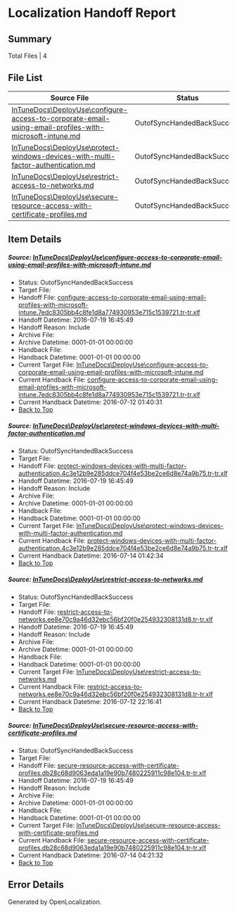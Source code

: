 # <a name='report-top'></a> Localization Handoff Report

## Summary
 Total Files | 4

## File List
 Source File | Status | Details 
 ----------- | ------ | ------- 
 [InTuneDocs\DeployUse\configure-access-to-corporate-email-using-email-profiles-with-microsoft-intune.md](https://github.com/Microsoft/IntuneDocs-pr/blob/7d5c1a9cc3934083d57040af975ff97cb70b8588/InTuneDocs/DeployUse/configure-access-to-corporate-email-using-email-profiles-with-microsoft-intune.md) | OutofSyncHandedBackSuccess | [Details](#ba3af29585be3c07da276d3e7e140713b023d70d18)
 [InTuneDocs\DeployUse\protect-windows-devices-with-multi-factor-authentication.md](https://github.com/Microsoft/IntuneDocs-pr/blob/7d5c1a9cc3934083d57040af975ff97cb70b8588/InTuneDocs/DeployUse/protect-windows-devices-with-multi-factor-authentication.md) | OutofSyncHandedBackSuccess | [Details](#519a15ddfe10a3df8f03170939c950abdf462b26220)
 [InTuneDocs\DeployUse\restrict-access-to-networks.md](https://github.com/Microsoft/IntuneDocs-pr/blob/1e62019e5d73ea637812fba6321eafb0911d09d3/InTuneDocs/DeployUse/restrict-access-to-networks.md) | OutofSyncHandedBackSuccess | [Details](#b6ebe3f2c6ac544cf0898ce877946237994d820c229)
 [InTuneDocs\DeployUse\secure-resource-access-with-certificate-profiles.md](https://github.com/Microsoft/IntuneDocs-pr/blob/7d5c1a9cc3934083d57040af975ff97cb70b8588/InTuneDocs/DeployUse/secure-resource-access-with-certificate-profiles.md) | OutofSyncHandedBackSuccess | [Details](#9d1f5273f907debf446bfa6c6cf732e4b7e55b98235)

## Item Details
##### <a name='ba3af29585be3c07da276d3e7e140713b023d70d18'></a> Source: [InTuneDocs\DeployUse\configure-access-to-corporate-email-using-email-profiles-with-microsoft-intune.md](https://github.com/Microsoft/IntuneDocs-pr/blob/7d5c1a9cc3934083d57040af975ff97cb70b8588/InTuneDocs/DeployUse/configure-access-to-corporate-email-using-email-profiles-with-microsoft-intune.md)
* Status: OutofSyncHandedBackSuccess
* Target File: 
* Handoff File: [configure-access-to-corporate-email-using-email-profiles-with-microsoft-intune.7edc8305bb4c8fe1d8a774930953e715c1539721.tr-tr.xlf](https://github.com/Microsoft/EM.handoff/blob/8e678832a9f26a0b82e86358a7271d751d28f740/ol-handoff/Microsoft/IntuneDocs-pr.tr-tr/master/configure-access-to-corporate-email-using-email-profiles-with-microsoft-intune.7edc8305bb4c8fe1d8a774930953e715c1539721.tr-tr.xlf)
* Handoff Datetime: 2016-07-19 16:45:49
* Handoff Reason: Include
* Archive File: 
* Archive Datetime: 0001-01-01 00:00:00
* Handback File: 
* Handback Datetime: 0001-01-01 00:00:00
* Current Target File: [InTuneDocs\DeployUse\configure-access-to-corporate-email-using-email-profiles-with-microsoft-intune.md](https://github.com/Microsoft/IntuneDocs-pr.tr-tr/blob/4dcd0a9fff473ae1f20055ce7fdb6a8b623fe083/InTuneDocs/DeployUse/configure-access-to-corporate-email-using-email-profiles-with-microsoft-intune.md)
* Current Handback File: [configure-access-to-corporate-email-using-email-profiles-with-microsoft-intune.7edc8305bb4c8fe1d8a774930953e715c1539721.tr-tr.xlf](https://github.com/Microsoft/EM.handback/blob/b1c757389e01d29979f9ab522a241a3ec2ea92d2/ol-handback/Microsoft/IntuneDocs-pr.tr-tr/master/configure-access-to-corporate-email-using-email-profiles-with-microsoft-intune.7edc8305bb4c8fe1d8a774930953e715c1539721.tr-tr.xlf)
* Current Handback Datetime: 2016-07-12 01:40:31
* [Back to Top](#report-top)

##### <a name='519a15ddfe10a3df8f03170939c950abdf462b26220'></a> Source: [InTuneDocs\DeployUse\protect-windows-devices-with-multi-factor-authentication.md](https://github.com/Microsoft/IntuneDocs-pr/blob/7d5c1a9cc3934083d57040af975ff97cb70b8588/InTuneDocs/DeployUse/protect-windows-devices-with-multi-factor-authentication.md)
* Status: OutofSyncHandedBackSuccess
* Target File: 
* Handoff File: [protect-windows-devices-with-multi-factor-authentication.4c3e12b9e285ddce704f4e53be2ce6d8e74a9b75.tr-tr.xlf](https://github.com/Microsoft/EM.handoff/blob/8e678832a9f26a0b82e86358a7271d751d28f740/ol-handoff/Microsoft/IntuneDocs-pr.tr-tr/master/protect-windows-devices-with-multi-factor-authentication.4c3e12b9e285ddce704f4e53be2ce6d8e74a9b75.tr-tr.xlf)
* Handoff Datetime: 2016-07-19 16:45:49
* Handoff Reason: Include
* Archive File: 
* Archive Datetime: 0001-01-01 00:00:00
* Handback File: 
* Handback Datetime: 0001-01-01 00:00:00
* Current Target File: [InTuneDocs\DeployUse\protect-windows-devices-with-multi-factor-authentication.md](https://github.com/Microsoft/IntuneDocs-pr.tr-tr/blob/8abe46ba6c654b72c29933636b804d53fdb87502/InTuneDocs/DeployUse/protect-windows-devices-with-multi-factor-authentication.md)
* Current Handback File: [protect-windows-devices-with-multi-factor-authentication.4c3e12b9e285ddce704f4e53be2ce6d8e74a9b75.tr-tr.xlf](https://github.com/Microsoft/EM.handback/blob/b21a9e1104b0c283183e1541d17a7781867427df/ol-handback/Microsoft/IntuneDocs-pr.tr-tr/master/protect-windows-devices-with-multi-factor-authentication.4c3e12b9e285ddce704f4e53be2ce6d8e74a9b75.tr-tr.xlf)
* Current Handback Datetime: 2016-07-14 01:42:34
* [Back to Top](#report-top)

##### <a name='b6ebe3f2c6ac544cf0898ce877946237994d820c229'></a> Source: [InTuneDocs\DeployUse\restrict-access-to-networks.md](https://github.com/Microsoft/IntuneDocs-pr/blob/1e62019e5d73ea637812fba6321eafb0911d09d3/InTuneDocs/DeployUse/restrict-access-to-networks.md)
* Status: OutofSyncHandedBackSuccess
* Target File: 
* Handoff File: [restrict-access-to-networks.ee8e70c9a46d32ebc56bf20f0e254932308131d8.tr-tr.xlf](https://github.com/Microsoft/EM.handoff/blob/8e678832a9f26a0b82e86358a7271d751d28f740/ol-handoff/Microsoft/IntuneDocs-pr.tr-tr/master/restrict-access-to-networks.ee8e70c9a46d32ebc56bf20f0e254932308131d8.tr-tr.xlf)
* Handoff Datetime: 2016-07-19 16:45:49
* Handoff Reason: Include
* Archive File: 
* Archive Datetime: 0001-01-01 00:00:00
* Handback File: 
* Handback Datetime: 0001-01-01 00:00:00
* Current Target File: [InTuneDocs\DeployUse\restrict-access-to-networks.md](https://github.com/Microsoft/IntuneDocs-pr.tr-tr/blob/8745c86ee3c75681594289caead27e3eb336b81d/InTuneDocs/DeployUse/restrict-access-to-networks.md)
* Current Handback File: [restrict-access-to-networks.ee8e70c9a46d32ebc56bf20f0e254932308131d8.tr-tr.xlf](https://github.com/Microsoft/EM.handback/blob/8b1351b3c18f3634a0582bc033af7cc913269ff2/ol-handback/Microsoft/IntuneDocs-pr.tr-tr/master/restrict-access-to-networks.ee8e70c9a46d32ebc56bf20f0e254932308131d8.tr-tr.xlf)
* Current Handback Datetime: 2016-07-12 22:16:41
* [Back to Top](#report-top)

##### <a name='9d1f5273f907debf446bfa6c6cf732e4b7e55b98235'></a> Source: [InTuneDocs\DeployUse\secure-resource-access-with-certificate-profiles.md](https://github.com/Microsoft/IntuneDocs-pr/blob/7d5c1a9cc3934083d57040af975ff97cb70b8588/InTuneDocs/DeployUse/secure-resource-access-with-certificate-profiles.md)
* Status: OutofSyncHandedBackSuccess
* Target File: 
* Handoff File: [secure-resource-access-with-certificate-profiles.db28c68d9063eda1a19e90b7480225911c98e104.tr-tr.xlf](https://github.com/Microsoft/EM.handoff/blob/8e678832a9f26a0b82e86358a7271d751d28f740/ol-handoff/Microsoft/IntuneDocs-pr.tr-tr/master/secure-resource-access-with-certificate-profiles.db28c68d9063eda1a19e90b7480225911c98e104.tr-tr.xlf)
* Handoff Datetime: 2016-07-19 16:45:49
* Handoff Reason: Include
* Archive File: 
* Archive Datetime: 0001-01-01 00:00:00
* Handback File: 
* Handback Datetime: 0001-01-01 00:00:00
* Current Target File: [InTuneDocs\DeployUse\secure-resource-access-with-certificate-profiles.md](https://github.com/Microsoft/IntuneDocs-pr.tr-tr/blob/c50f1f6530623ad5e206ea60c6adb434efa07cd0/InTuneDocs/DeployUse/secure-resource-access-with-certificate-profiles.md)
* Current Handback File: [secure-resource-access-with-certificate-profiles.db28c68d9063eda1a19e90b7480225911c98e104.tr-tr.xlf](https://github.com/Microsoft/EM.handback/blob/ed67e5b9b5c08b7ab3a9604374ed6727191ab8af/ol-handback/Microsoft/IntuneDocs-pr.tr-tr/master/secure-resource-access-with-certificate-profiles.db28c68d9063eda1a19e90b7480225911c98e104.tr-tr.xlf)
* Current Handback Datetime: 2016-07-14 04:21:32
* [Back to Top](#report-top)


## Error Details

Generated by OpenLocalization.
